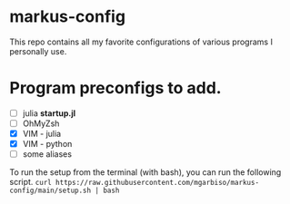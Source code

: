 # markus-config
This repo contains all my favorite configurations of various programs I personally use.

# Program preconfigs to add.
- [ ] julia **startup.jl**
- [ ] OhMyZsh
- [x] VIM - julia
- [x] VIM - python
- [ ] some aliases

To run the setup from the terminal (with bash), you can run the following script.
`curl https://raw.githubusercontent.com/mgarbiso/markus-config/main/setup.sh | bash`
